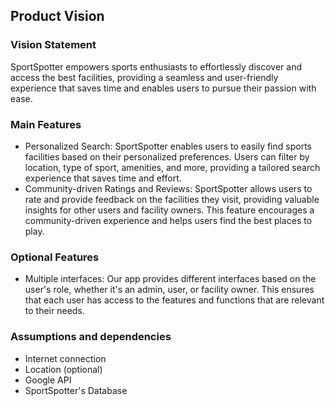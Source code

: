 ## Product Vision

### Vision Statement

SportSpotter empowers sports enthusiasts to effortlessly discover and access the best facilities, providing a seamless and user-friendly experience that saves time and enables users to pursue their passion with ease.


### Main Features

 - Personalized Search: SportSpotter enables users to easily find sports facilities based on their personalized preferences. Users can filter by location, type of sport, amenities, and more, providing a tailored search experience that saves time and effort.
 - Community-driven Ratings and Reviews: SportSpotter allows users to rate and provide feedback on the facilities they visit, providing valuable insights for other users and facility owners. This feature encourages a community-driven experience and helps users find the best places to play.

 ### Optional Features

  - Multiple interfaces: Our app provides different interfaces based on the user's role, whether it's an admin, user, or facility owner. This ensures that each user has access to the features and functions that are relevant to their needs.

### Assumptions and dependencies

- Internet connection
- Location (optional)
- Google API
- SportSpotter's Database